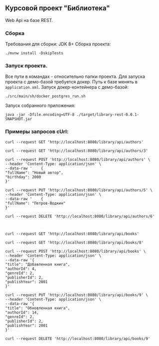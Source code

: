 ## Курсовой проект "Библиотека"

Web Api на базе REST.
### Сборка
Требования для сборки: JDK 8+
Сборка проекта:
```shell
./mvnw install -DskipTests
```

### Запуск проекта.
Все пути в командах - относительно папки проекта.
Для запуска проекта с демо-базой требуется докер.
Путь к базе менять в `application.xml`.
Запуск докер-контейнера с демо-базой:
```shell
./src/main/sh/docker_postgres_run.sh
```
Запуск собранного приложения:
```shell
java -jar -Dfile.encoding=UTF-8 ./target/library-rest-0.0.1-SNAPSHOT.jar
```

### Примеры запросов cUrl:
```
curl --request GET 'http://localhost:8080/library/api/authors'

curl --request GET 'http://localhost:8080/library/api/authors/3'

curl --request POST 'http://localhost:8080/library/api/authors' \
--header 'Content-Type: application/json' \
--data-raw '    {
"fullName": "Новый автор",
"birthday": 2000
}'

curl --request PUT 'http://localhost:8080/library/api/authors/5' \
--header 'Content-Type: application/json' \
--data-raw '    {
"fullName": "Петров-Водкин"
}'

curl --request DELETE 'http://localhost:8080/library/api/authors/6'



curl --request GET 'http://localhost:8080/library/api/books'

curl --request GET 'http://localhost:8080/library/api/books/8'

curl --request POST 'http://localhost:8080/library/api/books' \
--header 'Content-Type: application/json' \
--data-raw '{
"title": "Добавленная книга",
"authorId": 4,
"genreId": 2,
"publisherId": 2,
"publishYear": 2001
}'

curl --request PUT 'http://localhost:8080/library/api/books/9' \
--header 'Content-Type: application/json' \
--data-raw '{
"title": "Обновленная книга",
"authorId": 14,
"genreId": 2,
"publisherId": 2,
"publishYear": 2001
}'

curl --request DELETE 'http://localhost:8080/library/api/books/9'
```


